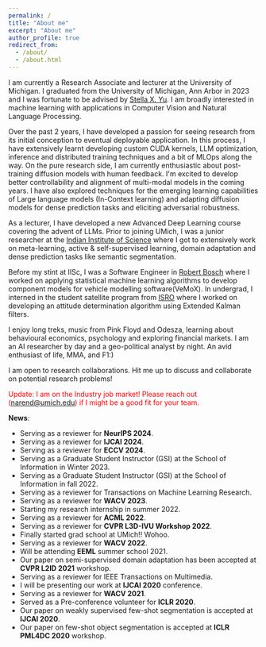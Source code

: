 ```yaml
---
permalink: /
title: "About me"
excerpt: "About me"
author_profile: true
redirect_from: 
  - /about/
  - /about.html
---
```

I am currently a Research Associate and lecturer at the University of Michigan. I graduated from the University of Michigan, Ann Arbor in 2023 and I was fortunate to be advised by [Stella X. Yu](http://web.eecs.umich.edu/~stellayu/index.html). I am broadly interested in machine learning with applications in Computer Vision and Natural Language Processing.

Over the past 2 years, I have developed a passion for seeing research from its initial conception to eventual deployable application. In this process, I have extensively learnt developing custom CUDA kernels, LLM optimization, inference and distributed training techniques and a bit of MLOps along the way. On the pure research side, I am currently enthusiastic about post-training diffusion models with human feedback. I'm excited to develop better controllability and alignment of multi-modal models in the coming years. I have also explored techniques for the emerging learning capabilities of Large language models (In-Context learning) and adapting diffusion models for dense prediction tasks and eliciting adversarial robustness. 

As a lecturer, I have developed a new Advanced Deep Learning course covering the advent of LLMs. Prior to joining UMich, I was a junior researcher at the [Indian Institute of Science](https://www.iisc.ac.in/) where I got to extensively work on meta-learning, active & self-supervised learning, domain adaptation and dense prediction tasks like semantic segmentation.

Before my stint at IISc, I was a Software Engineer in [Robert Bosch](https://www.bosch.in/) where I worked on applying statistical machine learning algorithms to develop component models for vehicle modelling software(VeMoX). In undergrad, I interned in the student satellite program from [ISRO](https://www.isro.gov.in/) where I worked on developing an attitude determination algorithm using Extended Kalman filters. 

I enjoy long treks, music from Pink Floyd and Odesza, learning about behavioural economics, psychology and exploring financial markets. I am an AI researcher by day and a geo-political analyst by night. An avid enthusiast of life, MMA, and F1:) 

I am open to research collaborations. Hit me up to discuss and collaborate on potential research problems! 

<span style="color:red"> Update: I am on the Industry job market! Please reach out (narend@umich.edu) if I might be a good fit for your team. </span>

**News**:

<ul>
  <li> Serving as a reviewer for <b>NeurIPS 2024</b>. </li>
  <li> Serving as a reviewer for <b>IJCAI 2024</b>. </li>
  <li> Serving as a reviewer for <b>ECCV 2024</b>. </li>
  <li> Serving as a Graduate Student Instructor (GSI) at the School of Information in Winter 2023.</li>
  <li> Serving as a Graduate Student Instructor (GSI) at the School of Information in fall 2022.</li>
  <li> Serving as a reviewer for Transactions on Machine Learning Research. </li>  
  <li> Serving as a reviewer for <b>WACV 2023</b>. </li>
  <li> Starting my research internship in summer 2022. </li>
  <li> Serving as a reviewer for <b>ACML 2022</b>. </li>
  <li> Serving as a reviewer for <b>CVPR L3D-IVU Workshop 2022</b>. </li>
  <li> Finally started grad school at UMich!! Wohoo. </li>
  <li> Serving as a reviewer for <b>WACV 2022</b>. </li>
  <li> Will be attending <b>EEML</b> summer school 2021. </li> 
  <li> Our paper on semi-supervised domain adaptation has been accepted at <b>CVPR L2ID 2021</b> workshop. </li>
  <li> Serving as a reviewer for IEEE Transactions on Multimedia. </li>
  <li> I will be presenting our work at <b>IJCAI 2020</b> conference. </li>
  <li> Serving as a reviewer for <b>WACV 2021</b>. </li>
  <li> Served as a Pre-conference volunteer for <b>ICLR 2020</b>. </li>
  <li> Our paper on weakly supervised few-shot segmentation is accepted at <b>IJCAI 2020</b>. </li>
  <li> Our paper on few-shot object segmentation is accepted at <b>ICLR PML4DC 2020</b> workshop. </li> </ul>
